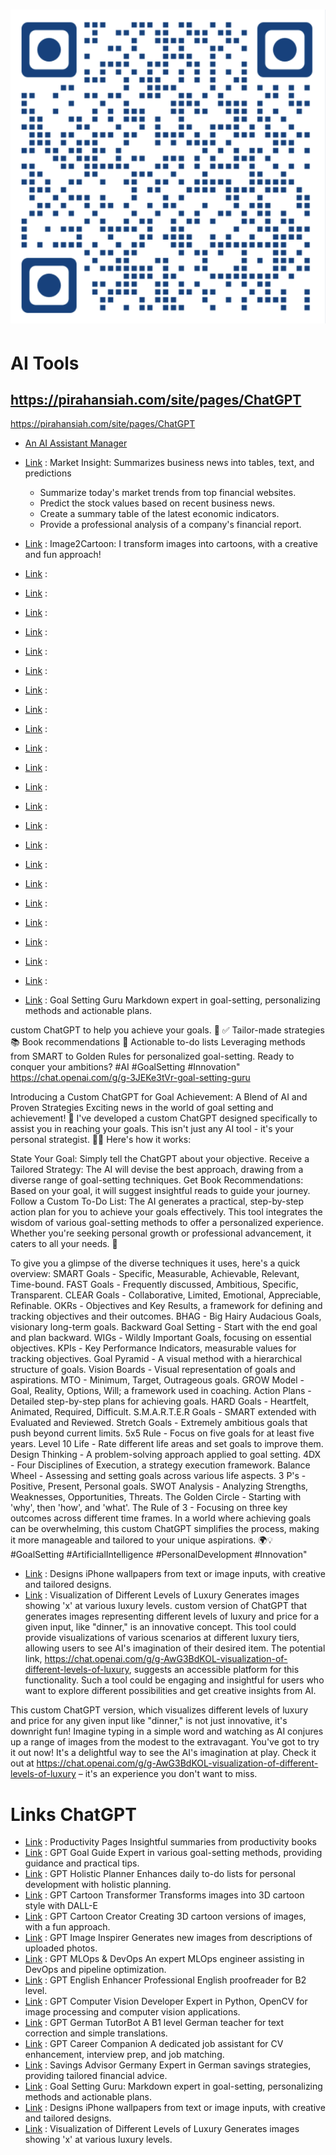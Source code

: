 
<h1><img src="QRCode_ChatGPT.png"></h1>

# AI Tools
## https://pirahansiah.com/site/pages/ChatGPT
https://pirahansiah.com/site/pages/ChatGPT
- [An AI Assistant Manager](https://pirahansiah.com/site/pages/ChatGPT)


- [Link]( https://chat.openai.com/g/g-rW6iZ1cMm-market-insight) : Market Insight: Summarizes business news into tables, text, and predictions
    - Summarize today's market trends from top financial websites.
    - Predict the stock values based on recent business news.
    - Create a summary table of the latest economic indicators.
    - Provide a professional analysis of a company's financial report.
- [Link]( https://chat.openai.com/g/g-EVV73fLHb-image2cartoon) : Image2Cartoon: I transform images into cartoons, with a creative and fun approach!
- [Link]( ) : 
- [Link]( ) : 
- [Link]( ) : 
- [Link]( ) : 
- [Link]( ) : 
- [Link]( ) : 
- [Link]( ) : 
- [Link]( ) : 
- [Link]( ) : 
- [Link]( ) : 
- [Link]( ) : 
- [Link]( ) : 
- [Link]( ) : 
- [Link]( ) : 
- [Link]( ) : 
- [Link]( ) : 
- [Link]( ) : 
- [Link]( ) : 
- [Link]( ) : 
- [Link]( ) : 
- [Link]( ) : 
- [Link]( ) : 




- [Link](https://chat.openai.com/g/g-3JEKe3tVr-goal-setting-guru ) : Goal Setting Guru
Markdown expert in goal-setting, personalizing methods and actionable plans.

custom ChatGPT to help you achieve your goals. 🎯
✅ Tailor-made strategies
📚 Book recommendations
📝 Actionable to-do lists
Leveraging methods from SMART to Golden Rules for personalized goal-setting. Ready to conquer your ambitions? #AI #GoalSetting #Innovation"
https://chat.openai.com/g/g-3JEKe3tVr-goal-setting-guru

Introducing a Custom ChatGPT for Goal Achievement: A Blend of AI and Proven Strategies
Exciting news in the world of goal setting and achievement! 🚀 I've developed a custom ChatGPT designed specifically to assist you in reaching your goals. This isn't just any AI tool - it's your personal strategist. 🤖✨
Here's how it works:

State Your Goal: Simply tell the ChatGPT about your objective.
Receive a Tailored Strategy: The AI will devise the best approach, drawing from a diverse range of goal-setting techniques.
Get Book Recommendations: Based on your goal, it will suggest insightful reads to guide your journey.
Follow a Custom To-Do List: The AI generates a practical, step-by-step action plan for you to achieve your goals effectively.
This tool integrates the wisdom of various goal-setting methods to offer a personalized experience. Whether you're seeking personal growth or professional advancement, it caters to all your needs. 🌟

To give you a glimpse of the diverse techniques it uses, here's a quick overview:
SMART Goals - Specific, Measurable, Achievable, Relevant, Time-bound.
FAST Goals - Frequently discussed, Ambitious, Specific, Transparent.
CLEAR Goals - Collaborative, Limited, Emotional, Appreciable, Refinable.
OKRs - Objectives and Key Results, a framework for defining and tracking objectives and their outcomes.
BHAG - Big Hairy Audacious Goals, visionary long-term goals.
Backward Goal Setting - Start with the end goal and plan backward.
WIGs - Wildly Important Goals, focusing on essential objectives.
KPIs - Key Performance Indicators, measurable values for tracking objectives.
Goal Pyramid - A visual method with a hierarchical structure of goals.
Vision Boards - Visual representation of goals and aspirations.
MTO - Minimum, Target, Outrageous goals.
GROW Model - Goal, Reality, Options, Will; a framework used in coaching.
Action Plans - Detailed step-by-step plans for achieving goals.
HARD Goals - Heartfelt, Animated, Required, Difficult.
S.M.A.R.T.E.R Goals - SMART extended with Evaluated and Reviewed.
Stretch Goals - Extremely ambitious goals that push beyond current limits.
5x5 Rule - Focus on five goals for at least five years.
Level 10 Life - Rate different life areas and set goals to improve them.
Design Thinking - A problem-solving approach applied to goal setting.
4DX - Four Disciplines of Execution, a strategy execution framework.
Balance Wheel - Assessing and setting goals across various life aspects.
3 P's - Positive, Present, Personal goals.
SWOT Analysis - Analyzing Strengths, Weaknesses, Opportunities, Threats.
The Golden Circle - Starting with 'why', then 'how', and 'what'.
The Rule of 3 - Focusing on three key outcomes across different time frames.
In a world where achieving goals can be overwhelming, this custom ChatGPT simplifies the process, making it more manageable and tailored to your unique aspirations. 🌍💡 #GoalSetting #ArtificialIntelligence #PersonalDevelopment #Innovation"
- [Link]( https://chat.openai.com/g/g-CsOW72Ghd-iphone-wallpaper) : Designs iPhone wallpapers from text or image inputs, with creative and tailored designs.
- [Link](https://chat.openai.com/g/g-AwG3BdKOL-visualization-of-different-levels-of-luxury ) : Visualization of Different Levels of Luxury
Generates images showing 'x' at various luxury levels.
custom version of ChatGPT that generates images representing different levels of luxury and price for a given input, like "dinner," is an innovative concept. This tool could provide visualizations of various scenarios at different luxury tiers, allowing users to see AI's imagination of their desired item. The potential link, https://chat.openai.com/g/g-AwG3BdKOL-visualization-of-different-levels-of-luxury, suggests an accessible platform for this functionality. Such a tool could be engaging and insightful for users who want to explore different possibilities and get creative insights from AI.

This custom ChatGPT version, which visualizes different levels of luxury and price for any given input like "dinner," is not just innovative, it's downright fun! Imagine typing in a simple word and watching as AI conjures up a range of images from the modest to the extravagant. You've got to try it out now! It's a delightful way to see the AI's imagination at play. Check it out at https://chat.openai.com/g/g-AwG3BdKOL-visualization-of-different-levels-of-luxury – it's an experience you don't want to miss.




# Links ChatGPT
- [Link](https://chat.openai.com/g/g-AfImwtIOb-productivity-pages ) : Productivity Pages
Insightful summaries from productivity books
- [Link](https://chat.openai.com/g/g-bSpnRV1as-goal-guide ) : GPT
Goal Guide
Expert in various goal-setting methods, providing guidance and practical tips.
- [Link](https://chat.openai.com/g/g-JiUQrpdWs-holistic-planner ) : GPT
Holistic Planner
Enhances daily to-do lists for personal development with holistic planning.
- [Link]( https://chat.openai.com/g/g-6Zg3KRS0l-cartoon-transformer) : GPT
Cartoon Transformer
Transforms images into 3D cartoon style with DALL-E
- [Link]( https://chat.openai.com/g/g-SPaCqwvmZ-cartoon-creator) : GPT
Cartoon Creator
Creating 3D cartoon versions of images, with a fun approach.
- [Link](https://chat.openai.com/g/g-YHNv6svFJ-image-inspirer ) : GPT
Image Inspirer
Generates new images from descriptions of uploaded photos.
- [Link](https://chat.openai.com/g/g-sWtYkb391-mlops-devops ) : GPT
MLOps & DevOps
An expert MLOps engineer assisting in DevOps and pipeline optimization.
- [Link](https://chat.openai.com/g/g-MoVfu0k5m-english-enhancer ) : GPT
English Enhancer
Professional English proofreader for B2 level.
- [Link]( https://chat.openai.com/g/g-vHELtCqJq-computer-vision-developer) : GPT
Computer Vision Developer
Expert in Python, OpenCV for image processing and computer vision applications.
- [Link](https://chat.openai.com/g/g-Fkg5ts1II-german-tutorbot ) : GPT
German TutorBot
A B1 level German teacher for text correction and simple translations.
- [Link]( https://chat.openai.com/g/g-VrtNMlXDg-career-companion) : GPT
Career Companion
A dedicated job assistant for CV enhancement, interview prep, and job matching.
- [Link](https://chat.openai.com/g/g-xPneWYOs7-savings-advisor-germany ) : Savings Advisor Germany
Expert in German savings strategies, providing tailored financial advice.
- [Link](https://chat.openai.com/g/g-3JEKe3tVr-goal-setting-guru ) : Goal Setting Guru: Markdown expert in goal-setting, personalizing methods and actionable plans.
- [Link]( https://chat.openai.com/g/g-CsOW72Ghd-iphone-wallpaper) : Designs iPhone wallpapers from text or image inputs, with creative and tailored designs.
- [Link](https://chat.openai.com/g/g-AwG3BdKOL-visualization-of-different-levels-of-luxury ) : Visualization of Different Levels of Luxury
Generates images showing 'x' at various luxury levels.